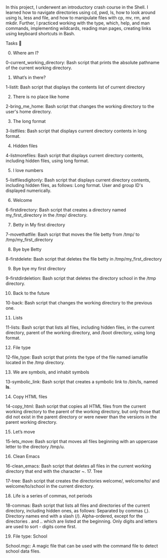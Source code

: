
In this project, I underwent an introductory crash course in the Shell. I learned how to navigate directories using 
cd, pwd, ls, how to look around using ls,
less and file, and how to manipulate files with cp, mv, rm, and mkdir.
Further, I practiced working with the type, which, help, and man commands, implementing wildcards, reading man pages, creating links
using keyboard shortcuts in Bash.

Tasks 📖 


0. Where am I?

0-current_working_directory: Bash script that prints the absolute pathname of the current working directory.

1. What’s in there?

1-listit: Bash script that displays the contents list of current directory

2. There is no place like home

2-bring_me_home: Bash script that changes the working directory to the user's home directory.

3. The long format

3-listfiles: Bash script that displays current directory contents in long format.

4. Hidden files

4-listmorefiles: Bash script that displays current directory contents, including hidden files, using long format.

5. I love numbers

5-listfilesdigitonly: Bash script that displays current directory contents, including hidden files, as follows:
Long format.
User and group ID's displayed numerically.

6. Welcome 

6-firstdirectory: Bash script that creates a directory named my_first_directory in the /tmp/ directory.

7. Betty in My first directory 

7-movethatfile: Bash script that moves the file betty from /tmp/ to /tmp/my_first_directory

8. Bye bye Betty

8-firstdelete: Bash script that deletes the file betty in /tmp/my_first_directory

9. Bye bye my first directory 

9-firstdirdeletion: Bash script that deletes the directory school in the /tmp directory.

10. Back to the future

10-back: Bash script that changes the working directory to the previous one.

11. Lists

11-lists: Bash script that lists all files, including hidden files, in the current directory, parent of the working directory, and /boot directory, using long format.

12. File type

12-file_type: Bash script that prints the type of the file named iamafile located in the /tmp directory.

13. We are symbols, and inhabit symbols

13-symbolic_link: Bash script that creates a symbolic link to /bin/ls, named __ls__.

14. Copy HTML files

14-copy_html: Bash script that copies all HTML files from the current working directory to the parent of the working directory, but only those that did not exist in the parent directory or were newer than the versions in the parent working directory.

15. Let’s move

15-lets_move: Bash script that moves all files beginning with an uppercase letter to the directory /tmp/u.

16. Clean Emacs

16-clean_emacs: Bash script that deletes all files in the current working directory that end with the character ~.
17. Tree

17-tree: Bash script that creates the directories welcome/, welcome/to/ and welcome/to/school in the current directory.

18. Life is a series of commas, not periods

18-commas: Bash script that lists all files and directories of the current directory, including hidden ones, as follows:
Separated by commas (,).
Directory names end with a slash (/).
Alpha-ordered, except for the directories . and .. which are listed at the beginning.
Only digits and letters are used to sort - digits come first.

19. File type: School

School.mgc: A magic file that can be used with the command file to detect school data files.
